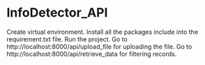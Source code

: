 # InfoDetector_API
Create virtual environment.
Install all the packages include into the requirement.txt file.
Run the project.
Go to http://localhost:8000/api/upload_file for uploading the file.
Go to http://localhost:8000/api/retrieve_data for filtering records.
